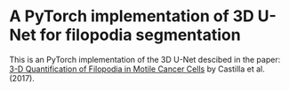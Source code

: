 # A PyTorch implementation of 3D U-Net for filopodia segmentation

This is an PyTorch implementation of the 3D U-Net descibed in the paper: [3-D Quantification of Filopodia in Motile Cancer Cells](https://pubmed.ncbi.nlm.nih.gov/30296215/) by Castilla et al. (2017). 
